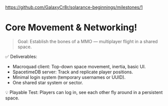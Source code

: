 https://github.com/GalaxyCr8r/solarance-beginnings/milestones/1
# Core Movement & Networking!

> Goal: Establish the bones of a MMO — multiplayer flight in a shared space.

✅ Deliverables:

- Macroquad client: Top-down space movement, inertia, basic UI.
- SpacetimeDB server: Track and replicate player positions.
- Minimal login system (temporary usernames or UUID).
- One shared star system or sector.

💡 Playable Test: Players can log in, see each other fly around in a persistent space.